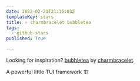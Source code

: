 ```yaml
---
date: 2022-02-21T21:15:03Z
templateKey: stars
title: ⭐ charmbracelet bubbletea
tags:
  - github-stars
published: True

---
```


Looking for inspiration? [bubbletea](https://github.com/charmbracelet/bubbletea) by [charmbracelet](https://github.com/charmbracelet).

A powerful little TUI framework 🏗
